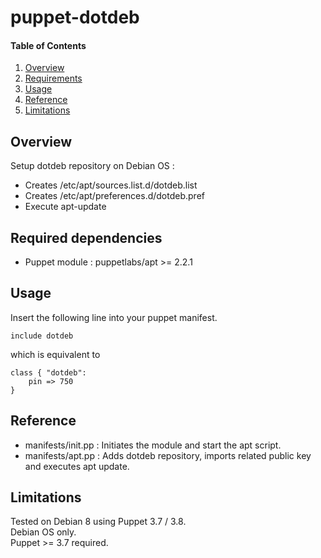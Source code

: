 # puppet-dotdeb

#### Table of Contents

1. [Overview](#overview)
2. [Requirements](#requirements)
3. [Usage](#usage)
4. [Reference](#reference)
5. [Limitations](#limitations)

## Overview

Setup dotdeb repository on Debian OS :

* Creates /etc/apt/sources.list.d/dotdeb.list
* Creates /etc/apt/preferences.d/dotdeb.pref
* Execute apt-update

## Required dependencies

* Puppet module : puppetlabs/apt >= 2.2.1

## Usage

Insert the following line into your puppet manifest.
```
include dotdeb
```
which is equivalent to
```
class { "dotdeb":
	pin => 750
}
```

## Reference

* manifests/init.pp : Initiates the module and start the apt script.
* manifests/apt.pp : Adds dotdeb repository, imports related public key and executes apt update.

## Limitations

Tested on Debian 8 using Puppet 3.7 / 3.8.  
Debian OS only.  
Puppet >= 3.7 required.